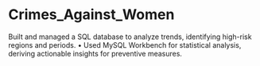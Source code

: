 # Crimes_Against_Women
Built and managed a SQL database to analyze trends, identifying high-risk regions and periods. • Used MySQL Workbench for statistical analysis, deriving actionable insights for preventive measures.
